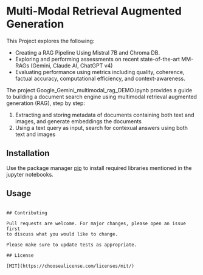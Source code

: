 # Multi-Modal Retrieval Augmented Generation

This Project explores the following:

- Creating a RAG Pipeline Using Mistral 7B and Chroma DB.
- Exploring and performing assessments on recent state-of-the-art MM-RAGs (Gemini, Claude AI, ChatGPT v4)
- Evaluating performance using metrics including quality, coherence, factual accuracy, computational efficiency, and context-awareness.

The project Google_Gemini_multimodal_rag_DEMO.ipynb provides a guide to building a document search engine using multimodal retrieval augmented generation (RAG), step by step:

1. Extracting and storing metadata of documents containing both text and images, and generate embeddings the documents
2. Using a text query as input, search for contexual answers using both text and images

## Installation 

Use the package manager [pip](https://pip.pypa.io/en/stable/) to install required libraries mentioned in the jupyter notebooks.


## Usage


```

## Contributing

Pull requests are welcome. For major changes, please open an issue first
to discuss what you would like to change.

Please make sure to update tests as appropriate.

## License

[MIT](https://choosealicense.com/licenses/mit/)

